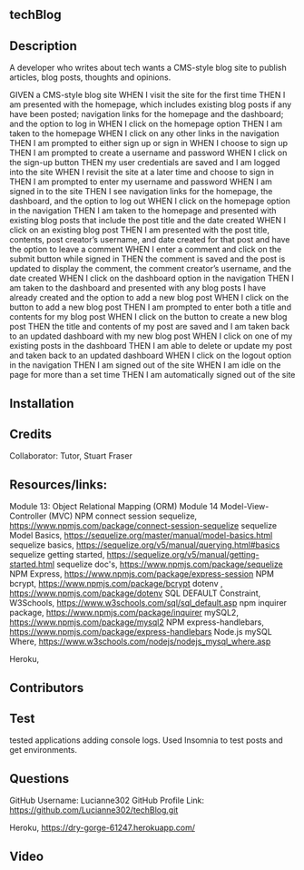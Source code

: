 ## techBlog

## Description
A developer who writes about tech wants a CMS-style blog site to publish articles, blog posts, thoughts and opinions.  

GIVEN a CMS-style blog site
WHEN I visit the site for the first time
THEN I am presented with the homepage, which includes existing blog posts if any have been posted; navigation links for the homepage and the dashboard; and the option to log in
WHEN I click on the homepage option
THEN I am taken to the homepage
WHEN I click on any other links in the navigation
THEN I am prompted to either sign up or sign in
WHEN I choose to sign up
THEN I am prompted to create a username and password
WHEN I click on the sign-up button
THEN my user credentials are saved and I am logged into the site
WHEN I revisit the site at a later time and choose to sign in
THEN I am prompted to enter my username and password
WHEN I am signed in to the site
THEN I see navigation links for the homepage, the dashboard, and the option to log out
WHEN I click on the homepage option in the navigation
THEN I am taken to the homepage and presented with existing blog posts that include the post title and the date created
WHEN I click on an existing blog post
THEN I am presented with the post title, contents, post creator’s username, and date created for that post and have the option to leave a comment
WHEN I enter a comment and click on the submit button while signed in
THEN the comment is saved and the post is updated to display the comment, the comment creator’s username, and the date created
WHEN I click on the dashboard option in the navigation
THEN I am taken to the dashboard and presented with any blog posts I have already created and the option to add a new blog post
WHEN I click on the button to add a new blog post
THEN I am prompted to enter both a title and contents for my blog post
WHEN I click on the button to create a new blog post
THEN the title and contents of my post are saved and I am taken back to an updated dashboard with my new blog post
WHEN I click on one of my existing posts in the dashboard
THEN I am able to delete or update my post and taken back to an updated dashboard
WHEN I click on the logout option in the navigation
THEN I am signed out of the site
WHEN I am idle on the page for more than a set time
THEN I am automatically signed out of the site 

## Installation

## Credits
Collaborator: Tutor, Stuart Fraser

## Resources/links:
Module 13: Object Relational Mapping (ORM)
Module 14 Model-View-Controller (MVC) 
NPM connect session sequelize, https://www.npmjs.com/package/connect-session-sequelize
sequelize Model Basics, https://sequelize.org/master/manual/model-basics.html
sequelize basics, https://sequelize.org/v5/manual/querying.html#basics 
sequelize getting started, https://sequelize.org/v5/manual/getting-started.html 
sequelize doc's, https://www.npmjs.com/package/sequelize 
NPM Express, https://www.npmjs.com/package/express-session 
NPM bcrypt, https://www.npmjs.com/package/bcrypt 
dotenv , https://www.npmjs.com/package/dotenv 
SQL DEFAULT Constraint, W3Schools, https://www.w3schools.com/sql/sql_default.asp 
npm inquirer package, https://www.npmjs.com/package/inquirer 
mySQL2, https://www.npmjs.com/package/mysql2 
NPM express-handlebars, https://www.npmjs.com/package/express-handlebars 
Node.js mySQL Where, https://www.w3schools.com/nodejs/nodejs_mysql_where.asp

Heroku, 


## Contributors


## Test
tested applications adding console logs. Used Insomnia to test posts and get environments.  

## Questions
GitHub Username: Lucianne302 
GitHub Profile Link: https://github.com/Lucianne302/techBlog.git

Heroku, https://dry-gorge-61247.herokuapp.com/  

## Video

